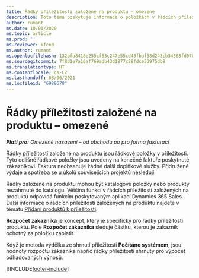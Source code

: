 ```yaml
---
title: Řádky příležitosti založené na produktu – omezené
description: Toto téma poskytuje informace o položkách v řádcích příležitostí založených na produktu v aplikaci Project Operations.
author: rumant
ms.date: 10/01/2020
ms.topic: article
ms.prod: ''
ms.reviewer: kfend
ms.author: rumant
ms.openlocfilehash: 132bfa8418e255cf65c247e55cd45fbaf58d243cb34368fd07bc4ade11bb243e
ms.sourcegitcommit: 7f8d1e7a16af769adb43d1877c28fdce53975db8
ms.translationtype: HT
ms.contentlocale: cs-CZ
ms.lasthandoff: 08/06/2021
ms.locfileid: "6989678"
---
```

# <a name="product-based-opportunity-lines---lite"></a>Řádky příležitosti založené na produktu – omezené

_**Platí pro:** Omezené nasazení – od obchodu po pro forma fakturaci_

Řádky příležitostí založené na produktu jsou řádkové položky v příležitosti. Tyto odlišné řádkové položky jsou uvedeny na konečné faktuře poskytnuté zákazníkovi. Faktura neobsahuje žádné další doplňkové služby. Přidružené výdaje a spotřeba se u úkolů souvisejících projektů nesledují.

Řádky založené na produktu mohou být katalogové položky nebo produkty nezahrnuté do katalogu. Většina funkcí v řádcích příležitostí založených na produktu odpovídá funkcím poskytovaným aplikací Dynamics 365 Sales. Další informace o řádcích příležitostí založených na produktu najdete v tématu [Přidání produktů k příležitosti](/dynamics365/sales-enterprise/add-products-opportunity).

**Rozpočet zákazníka** je koncept, který je specifický pro řádky příležitosti produktu. Pole **Rozpočet zákazníka** sleduje částku, kterou je zákazník ochotný za položku zaplatit.

Když je metoda výdělku ze shrnutí příležitosti **Počítáno systémem**, jsou hodnoty rozpočtu zákazníka napříč řádky příležitosti shrnuty pro výpočet odhadovaných výnosů. 



[!INCLUDE[footer-include](../../includes/footer-banner.md)]